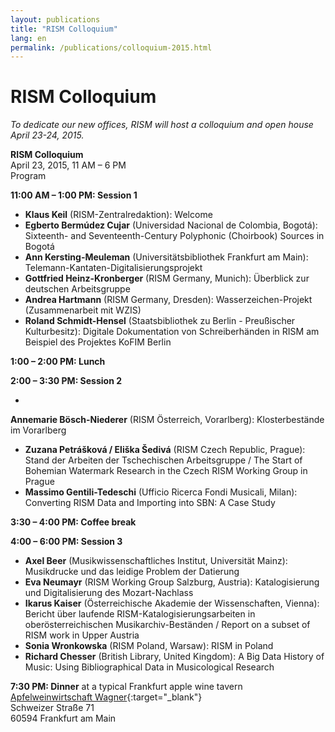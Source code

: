 ```yaml
---
layout: publications
title: "RISM Colloquium"
lang: en
permalink: /publications/colloquium-2015.html
---
```


# RISM Colloquium

_To dedicate our new offices, RISM will host a colloquium and open house April_ _23-24, 2015._

**RISM Colloquium**  
April 23, 2015, 11 AM – 6 PM  
Program

**11:00 AM – 1:00 PM: Session 1**

- **Klaus Keil** (RISM-Zentralredaktion): Welcome
- **Egberto Bermúdez Cujar** (Universidad Nacional de Colombia, Bogotá): Sixteenth- and Seventeenth-Century Polyphonic (Choirbook) Sources in Bogotá
- **Ann Kersting-Meuleman** (Universitätsbibliothek Frankfurt am Main): Telemann-Kantaten-Digitalisierungsprojekt
- **Gottfried Heinz-Kronberger** (RISM Germany, Munich): Überblick zur deutschen Arbeitsgruppe
- **Andrea Hartmann** (RISM Germany, Dresden): Wasserzeichen-Projekt (Zusammenarbeit mit WZIS)
- **Roland Schmidt-Hensel** (Staatsbibliothek zu Berlin - Preußischer Kulturbesitz): Digitale Dokumentation von Schreiberhänden in RISM am Beispiel des Projektes KoFIM Berlin

**1:00 – 2:00 PM: Lunch**

**2:00 – 3:30 PM: Session 2**

-  

**Annemarie Bösch-Niederer** (RISM Österreich, Vorarlberg): Klosterbestände im Vorarlberg

- **Zuzana Petrášková / Eliška Šedivá** (RISM Czech Republic, Prague): Stand der Arbeiten der Tschechischen Arbeitsgruppe / The Start of Bohemian Watermark Research in the Czech RISM Working Group in Prague 
- **Massimo Gentili-Tedeschi** (Ufficio Ricerca Fondi Musicali, Milan): Converting RISM Data and Importing into SBN: A Case Study 

**3:30 – 4:00 PM: Coffee break**

**4:00 – 6:00 PM: Session 3**

- **Axel Beer** (Musikwissenschaftliches Institut, Universität Mainz): Musikdrucke und das leidige Problem der Datierung 
- **Eva Neumayr** (RISM Working Group Salzburg, Austria): Katalogisierung und Digitalisierung des Mozart-Nachlass
- **Ikarus Kaiser** (Österreichische Akademie der Wissenschaften, Vienna): Bericht über laufende RISM-Katalogisierungsarbeiten in oberösterreichischen Musikarchiv-Beständen / Report on a subset of RISM work in Upper Austria
- **Sonia Wronkowska** (RISM Poland, Warsaw): RISM in Poland
- **Richard Chesser** (British Library, United Kingdom): A Big Data History of Music: Using Bibliographical Data in Musicological Research 

**7:30 PM: Dinner** at a typical Frankfurt apple wine tavern  
[Apfelweinwirtschaft Wagner](http://www.apfelwein-wagner.com/){:target="_blank"}  
Schweizer Straße 71  
60594 Frankfurt am Main